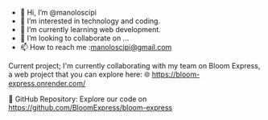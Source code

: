 - 👋 Hi, I’m @manoloscipi
- 👀 I’m interested in technology and coding.
- 🌱 I’m currently learning web development.
- 💞️ I’m looking to collaborate on ...
- 📫 How to reach me :manoloscipi@gmail.com

Current project;
I'm currently collaborating with my team on Bloom Express, a web project that you can explore here: 🌐 https://bloom-express.onrender.com/

🔗 GitHub Repository: Explore our code on https://github.com/BloomExpress/bloom-express
